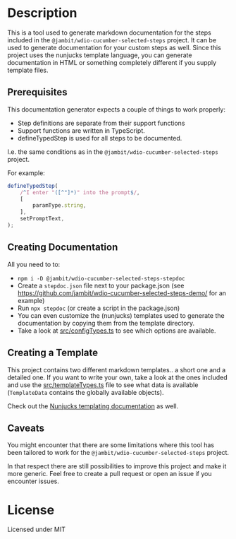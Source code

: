 # Description

This is a tool used to generate markdown documentation for the steps included in the `@jambit/wdio-cucumber-selected-steps` project.
It can be used to generate documentation for your custom steps as well.
Since this project uses the nunjucks template language, you can generate documentation in HTML or something completely different if you supply template files.

## Prerequisites

This documentation generator expects a couple of things to work properly:
- Step definitions are separate from their support functions
- Support functions are written in TypeScript.
- defineTypedStep is used for all steps to be documented.

I.e. the same conditions as in the `@jambit/wdio-cucumber-selected-steps` project.

For example:

```JavaScript
defineTypedStep(
    /^I enter "([^"]*)" into the prompt$/,
    [
        paramType.string,
    ],
    setPromptText,
);
```

## Creating Documentation

All you need to to:
- `npm i -D @jambit/wdio-cucumber-selected-steps-stepdoc`
- Create a `stepdoc.json` file next to your package.json (see https://github.com/jambit/wdio-cucumber-selected-steps-demo/ for an example)
- Run `npx stepdoc` (or create a script in the package.json)
- You can even customize the (nunjucks) templates used to generate the documentation by copying them from the template directory.
- Take a look at [src/configTypes.ts](https://github.com/jambit/wdio-cucumber-selected-steps/blob/master/packages/stepdoc/src/configTypes.ts) to see which options are available.

## Creating a Template

This project contains two different markdown templates.. a short one and a detailed one.
If you want to write your own, take a look at the ones included and use the [src/templateTypes.ts](https://github.com/jambit/wdio-cucumber-selected-steps/blob/master/packages/stepdoc/src/templateTypes.ts) file to see what data is available (`TemplateData` contains the globally available objects).

Check out the [Nunjucks templating documentation](https://mozilla.github.io/nunjucks/templating.html) as well.

## Caveats

You might encounter that there are some limitations where this tool has been tailored to work for the `@jambit/wdio-cucumber-selected-steps` project.

In that respect there are still possibilities to improve this project and make it more generic. Feel free to create a pull request or open an issue if you encounter issues.

# License

Licensed under MIT
